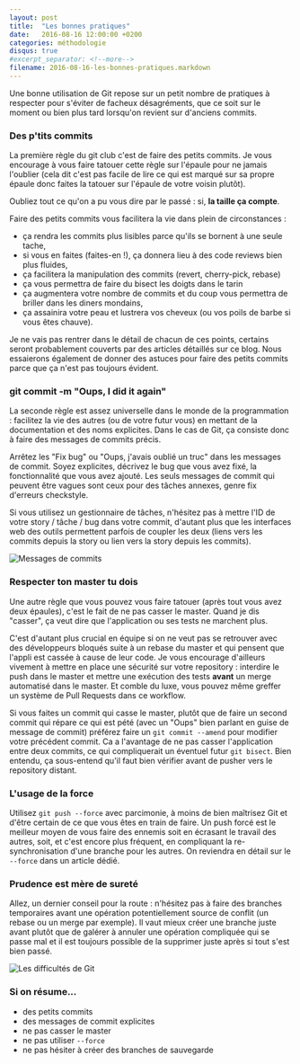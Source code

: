 ```yaml
---
layout: post
title:  "Les bonnes pratiques"
date:   2016-08-16 12:00:00 +0200
categories: méthodologie
disqus: true
#excerpt_separator: <!--more-->
filename: 2016-08-16-les-bonnes-pratiques.markdown
---
```

Une bonne utilisation de Git repose sur un petit nombre de pratiques à respecter pour s'éviter de facheux désagréments, que ce soit sur le moment ou bien plus tard lorsqu'on revient sur d'anciens commits.

### Des p'tits commits
La première règle du git club c'est de faire des petits commits. Je vous encourage à vous faire tatouer cette règle sur l'épaule pour ne jamais l'oublier (cela dit c'est pas facile de lire ce qui est marqué sur sa propre épaule donc faites la tatouer sur l'épaule de votre voisin plutôt).

Oubliez tout ce qu'on a pu vous dire par le passé : si, **la taille ça compte**.

Faire des petits commits vous facilitera la vie dans plein de circonstances :

- ça rendra les commits plus lisibles parce qu'ils se bornent à une seule tache,
- si vous en faites (faites-en !), ça donnera lieu à des code reviews bien plus fluides,
- ça facilitera la manipulation des commits (revert, cherry-pick, rebase)
- ça vous permettra de faire du bisect les doigts dans le tarin
- ça augmentera votre nombre de commits et du coup vous permettra de briller dans les diners mondains,
- ça assainira votre peau et lustrera vos cheveux (ou vos poils de barbe si vous êtes chauve).

Je ne vais pas rentrer dans le détail de chacun de ces points, certains seront probablement couverts par des articles détaillés sur ce blog. Nous essaierons également de donner des astuces pour faire des petits commits parce que ça n'est pas toujours évident.

### git commit -m "Oups, I did it again"
La seconde règle est assez universelle dans le monde de la programmation : facilitez la vie des autres (ou de votre futur vous) en mettant de la documentation et des noms explicites. Dans le cas de Git, ça consiste donc à faire des messages de commits précis.

Arrêtez les "Fix bug" ou "Oups, j'avais oublié un truc" dans les messages de commit. Soyez explicites, décrivez le bug que vous avez fixé, la fonctionnalité que vous avez ajouté. Les seuls messages de commit qui peuvent être vagues sont ceux pour des tâches annexes, genre fix d'erreurs checkstyle.

Si vous utilisez un gestionnaire de tâches, n'hésitez pas à mettre l'ID de votre story / tâche / bug dans votre commit, d'autant plus que les interfaces web des outils permettent parfois de coupler les deux (liens vers les commits depuis la story ou lien vers la story depuis les commits).

![Messages de commits](https://imgs.xkcd.com/comics/git_commit.png)

### Respecter ton master tu dois
Une autre règle que vous pouvez vous faire tatouer (après tout vous avez deux épaules), c'est le fait de ne pas casser le master. Quand je dis "casser", ça veut dire que l'application ou ses tests ne marchent plus.

C'est d'autant plus crucial en équipe si on ne veut pas se retrouver avec des développeurs bloqués suite à un rebase du master et qui pensent que l'appli est cassée à cause de leur code. Je vous encourage d'ailleurs vivement à mettre en place une sécurité sur votre repository : interdire le push dans le master et mettre une exécution des tests **avant** un merge automatisé dans le master. Et comble du luxe, vous pouvez même greffer un système de Pull Requests dans ce workflow.

Si vous faites un commit qui casse le master, plutôt que de faire un second commit qui répare ce qui est pété (avec un "Oups" bien parlant en guise de message de commit) préférez faire un `git commit --amend` pour modifier votre précédent commit. Ca a l'avantage de ne pas casser l'application entre deux commits, ce qui compliquerait un éventuel futur `git bisect`.
Bien entendu, ça sous-entend qu'il faut bien vérifier avant de pusher vers le repository distant.

### L'usage de la force
Utilisez `git push --force` avec parcimonie, à moins de bien maîtrisez Git et d'être certain de ce que vous êtes en train de faire. Un push forcé est le meilleur moyen de vous faire des ennemis soit en écrasant le travail des autres, soit, et c'est encore plus fréquent, en compliquant la re-synchronisation d'une branche pour les autres. On reviendra en détail sur le `--force` dans un article dédié.

### Prudence est mère de sureté
Allez, un dernier conseil pour la route : n'hésitez pas à faire des branches temporaires avant une opération potentiellement source de conflit (un rebase ou un merge par exemple). Il vaut mieux créer une branche juste avant plutôt que de galérer à annuler une opération compliquée qui se passe mal et il est toujours possible de la supprimer juste après si tout s'est bien passé.

![Les difficultés de Git](https://imgs.xkcd.com/comics/git.png)

### Si on résume...

* des petits commits
* des messages de commit explicites
* ne pas casser le master
* ne pas utiliser `--force`
* ne pas hésiter à créer des branches de sauvegarde
